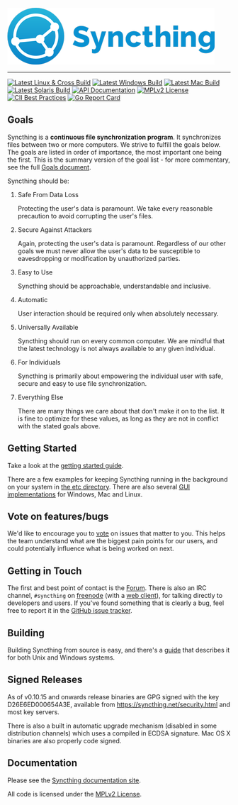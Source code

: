 [![Syncthing][14]][15]

---

[![Latest Linux & Cross Build](https://img.shields.io/jenkins/s/http/build.syncthing.net/syncthing.svg?style=flat-square&label=linux+%26+cross)](https://build.syncthing.net/job/syncthing/lastBuild/)
[![Latest Windows Build](https://img.shields.io/jenkins/s/http/build.syncthing.net/syncthing-windows.svg?style=flat-square&label=windows)](https://build.syncthing.net/job/syncthing/lastBuild/)
[![Latest Mac Build](https://img.shields.io/jenkins/s/http/build.syncthing.net/syncthing-mac.svg?style=flat-square&label=mac)](https://build.syncthing.net/job/syncthing/lastBuild/)
[![Latest Solaris Build](https://img.shields.io/jenkins/s/http/build.syncthing.net/syncthing-solaris.svg?style=flat-square&label=solaris)](https://build.syncthing.net/job/syncthing/lastBuild/)
[![API Documentation](https://img.shields.io/badge/api-Godoc-blue.svg?style=flat-square)](https://godoc.org/github.com/syncthing/syncthing)
[![MPLv2 License](https://img.shields.io/badge/license-MPLv2-blue.svg?style=flat-square)](https://www.mozilla.org/MPL/2.0/)
[![CII Best Practices](https://bestpractices.coreinfrastructure.org/projects/88/badge)](https://bestpractices.coreinfrastructure.org/projects/88)
[![Go Report Card](https://goreportcard.com/badge/github.com/syncthing/syncthing)](https://goreportcard.com/report/github.com/syncthing/syncthing)

## Goals

Syncthing is a **continuous file synchronization program**. It synchronizes
files between two or more computers. We strive to fulfill the goals below.
The goals are listed in order of importance, the most important one being
the first. This is the summary version of the goal list - for more
commentary, see the full [Goals document][13].

Syncthing should be:

1. Safe From Data Loss

   Protecting the user's data is paramount. We take every reasonable
   precaution to avoid corrupting the user's files.

2. Secure Against Attackers

   Again, protecting the user's data is paramount. Regardless of our other
   goals we must never allow the user's data to be susceptible to
   eavesdropping or modification by unauthorized parties.

3. Easy to Use

   Syncthing should be approachable, understandable and inclusive.

4. Automatic

   User interaction should be required only when absolutely necessary.

5. Universally Available

   Syncthing should run on every common computer. We are mindful that the
   latest technology is not always available to any given individual.

6. For Individuals

   Syncthing is primarily about empowering the individual user with safe,
   secure and easy to use file synchronization.

7. Everything Else

   There are many things we care about that don't make it on to the list. It
   is fine to optimize for these values, as long as they are not in conflict
   with the stated goals above.

## Getting Started

Take a look at the [getting started guide][2].

There are a few examples for keeping Syncthing running in the background
on your system in [the etc directory][3]. There are also several [GUI
implementations][11] for Windows, Mac and Linux.

## Vote on features/bugs

We'd like to encourage you to [vote][12] on issues that matter to you.
This helps the team understand what are the biggest pain points for our users, and could potentially influence what is being worked on next.

## Getting in Touch

The first and best point of contact is the [Forum][8]. There is also an IRC
channel, `#syncthing` on [freenode][4] (with a [web client][9]), for talking
directly to developers and users. If you've found something that is clearly a
bug, feel free to report it in the [GitHub issue tracker][10].

## Building

Building Syncthing from source is easy, and there's a [guide][5]
that describes it for both Unix and Windows systems.

## Signed Releases

As of v0.10.15 and onwards release binaries are GPG signed with the key
D26E6ED000654A3E, available from https://syncthing.net/security.html and
most key servers.

There is also a built in automatic upgrade mechanism (disabled in some
distribution channels) which uses a compiled in ECDSA signature. Mac OS
X binaries are also properly code signed.

## Documentation

Please see the [Syncthing documentation site][6].

All code is licensed under the [MPLv2 License][7].

[1]: https://docs.syncthing.net/specs/bep-v1.html
[2]: https://docs.syncthing.net/intro/getting-started.html
[3]: https://github.com/syncthing/syncthing/blob/master/etc
[4]: http://www.freenode.net/
[5]: https://docs.syncthing.net/dev/building.html
[6]: https://docs.syncthing.net/
[7]: https://github.com/syncthing/syncthing/blob/master/LICENSE
[8]: https://forum.syncthing.net/
[9]: https://kiwiirc.com/client/irc.freenode.net/#syncthing
[10]: https://github.com/syncthing/syncthing/issues
[11]: https://docs.syncthing.net/users/contrib.html#gui-wrappers
[12]: https://www.bountysource.com/teams/syncthing/issues
[13]: https://github.com/syncthing/syncthing/blob/master/GOALS.md
[14]: assets/logo-text-128.png
[15]: https://syncthing.net/ 
